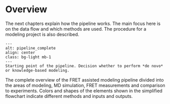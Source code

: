 # Overview

The next chapters explain how the pipeline works. The main focus here is on the data flow and which methods are used. 
The procedure for a modeling project is also described.


```{figure} ImagesPipeline/Pipeline_Flowchart_Inkscape.png
---
alt: pipeline_complete
align: center
class: bg-light mb-1
---
Starting point of the pipeline. Decision whether to perform *de novo* or knowledge-based modeling.
```

The complete overview of the FRET assisted modeling pipeline divided into the areas of modeling, MD simulation, 
FRET measurements and comparison to experiments. Colors and shapes of the elements shown in the simplified flowchart 
indicate different methods and inputs and outputs.

